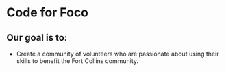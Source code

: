 # Code for Foco

## Our goal is to:

- Create a community of volunteers who are passionate about using their skills to benefit the Fort Collins community.
